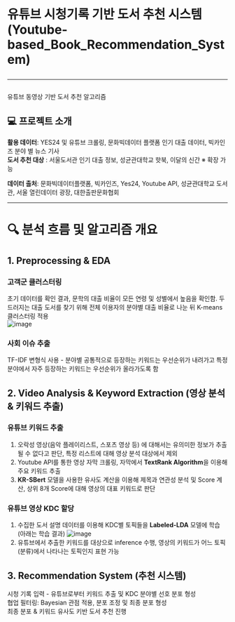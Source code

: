 # 유튜브 시청기록 기반 도서 추천 시스템 <br/> (Youtube-based_Book_Recommendation_System) <hr/> 
유튜브 동영상 기반 도서 추천 알고리즘

## 💻 프로젝트 소개

**활용 데이터**: YES24 및 유튜브 크롤링, 문화빅데이터 플랫폼 인기 대출 데이터, 빅카인즈 분야 별 뉴스 기사    
**도서 추천 대상** : 서울도서관 인기 대출 정보, 성균관대학교 핫북, 이달의 신간  ※ 확장 가능

**데이터 출처**: 문화빅데이터플랫폼, 빅카인즈, Yes24, Youtube API, 성균관대학교 도서관, 서울 열린데이터 광장, 대한출판문화협회

<hr/> 

# 🔍 분석 흐름 및 알고리즘 개요

## 1. Preprocessing & EDA

### 고객군 클러스터링 
초기 데이터를 확인 결과, 문학의 대출 비율이 모든 연령 및 성별에서 높음을 확인함. 두드러지는 대출 도서를 찾기 위해 전체 이용자의 분야별 대출 비율로 나눈 뒤 K-means 클러스터링 적용  
![image](https://github.com/Kim-Bogeun/Youtube-based_Book_Recommendation_System/assets/127417159/0dcc671c-f139-4f78-a79f-05dd6950547d)


### 사회 이슈 추출 
TF-IDF 변형식 사용 - 분야별 공통적으로 등장하는 키워드는 우선순위가 내려가고 특정 분야에서 자주 등장하는 키워드는 우선순위가 올라가도록 함


## 2. Video Analysis & Keyword Extraction (영상 분석 & 키워드 추출)

### 유튜브 키워드 추출
1. 오락성 영상(음악 플레이리스트, 스포츠 영상 등) 에 대해서는 유의미한 정보가 추출될 수 없다고 판단, 특정 리스트에 대해 영상 분석 대상에서 제외
2. Youtube API를 통한 영상 자막 크롤링, 자막에서 **TextRank Algorithm**을 이용해 주요 키워드 추출
3. **KR-SBert** 모델을 사용한 유사도 계산을 이용해 제목과 연관성 분석 및 Score 계산, 상위 8개 Score에 대해 영상의 대표 키워드로 판단

### 유튜브 영상 KDC 할당 
1. 수집한 도서 설명 데이터를 이용해 KDC별 토픽들을 **Labeled-LDA** 모델에 학습 (아래는 학습 결과)
![image](https://github.com/Kim-Bogeun/Youtube-based_Book_Recommendation_System/assets/127417159/e8440d4c-af5e-46c9-9b14-c29d4766442a)
2. 유튜브에서 추출한 키워드를 대상으로 inference 수행, 영상의 키워드가 어느 토픽(분류)에서 나타나는 토픽인지 표현 가능


## 3. Recommendation System (추천 시스템)  
시청 기록 입력 - 유튜브로부터 키워드 추출 및 KDC 분야별 선호 분포 형성   
협업 필터링: Bayesian 관점 적용, 분포 조정 및 최종 분포 형성   
최종 분포 & 키워드 유사도 키반 도서 추천 진행   

